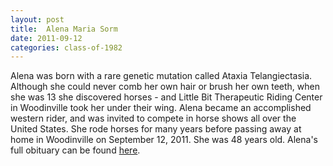 ```yaml
---
layout: post
title:  Alena Maria Sorm
date: 2011-09-12
categories: class-of-1982
---
```


Alena was born with a rare genetic mutation called Ataxia Telangiectasia. Although she could never comb her own hair or brush her own teeth, when she was 13 she discovered horses - and Little Bit Therapeutic Riding Center in Woodinville took her under their wing. Alena became an accomplished western rider, and was invited to compete in horse shows all over the United States. She rode horses for many years before passing away at home in Woodinville on September 12, 2011. She was 48 years old. Alena's full obituary can be found [here](http://tinyurl.com/o9x74yt).


